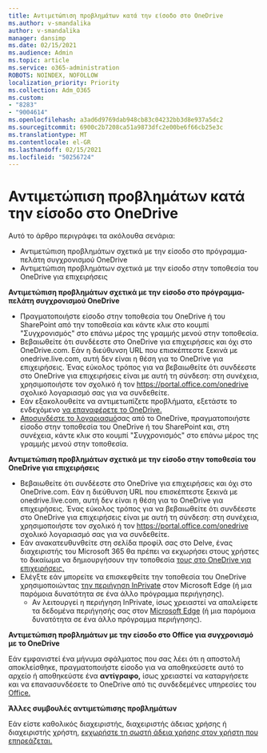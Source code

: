 ```yaml
---
title: Αντιμετώπιση προβλημάτων κατά την είσοδο στο OneDrive
ms.author: v-smandalika
author: v-smandalika
manager: dansimp
ms.date: 02/15/2021
ms.audience: Admin
ms.topic: article
ms.service: o365-administration
ROBOTS: NOINDEX, NOFOLLOW
localization_priority: Priority
ms.collection: Adm_O365
ms.custom:
- "8283"
- "9004614"
ms.openlocfilehash: a3ad6d9769dab948cb83c04232bb3d8e937a5dc2
ms.sourcegitcommit: 6900c2b7208ca51a9873dfc2e00be6f66cb25e3c
ms.translationtype: MT
ms.contentlocale: el-GR
ms.lasthandoff: 02/15/2021
ms.locfileid: "50256724"
---
```

# <a name="troubleshoot-signing-in-to-onedrive"></a>Αντιμετώπιση προβλημάτων κατά την είσοδο στο OneDrive

Αυτό το άρθρο περιγράφει τα ακόλουθα σενάρια:

- Αντιμετώπιση προβλημάτων σχετικά με την είσοδο στο πρόγραμμα-πελάτη συγχρονισμού OneDrive
- Αντιμετώπιση προβλημάτων σχετικά με την είσοδο στην τοποθεσία του OneDrive για επιχειρήσεις

**Αντιμετώπιση προβλημάτων σχετικά με την είσοδο στο πρόγραμμα-πελάτη συγχρονισμού OneDrive**

- Πραγματοποιήστε είσοδο στην τοποθεσία του OneDrive ή του SharePoint από την τοποθεσία και κάντε κλικ στο κουμπί "Συγχρονισμός" στο επάνω μέρος της γραμμής μενού στην τοποθεσία. 
- Βεβαιωθείτε ότι συνδέεστε στο OneDrive για επιχειρήσεις και όχι στο OneDrive.com. Εάν η διεύθυνση URL που επισκέπτεστε ξεκινά με onedrive.live.com, αυτή δεν είναι η θέση για το OneDrive για επιχειρήσεις. Ένας εύκολος τρόπος για να βεβαιωθείτε ότι συνδέεστε στο OneDrive για επιχειρήσεις είναι με αυτή τη σύνδεση: στη συνέχεια, χρησιμοποιήστε τον σχολικό ή τον https://portal.office.com/onedrive σχολικό λογαριασμό σας για να συνδεθείτε.
- Εάν εξακολουθείτε να αντιμετωπίζετε προβλήματα, εξετάστε το ενδεχόμενο [να επαναφέρετε το OneDrive.](https://support.microsoft.com/office/reset-onedrive-34701e00-bf7b-42db-b960-84905399050c)
- [Αποσυνδέστε το λογαριασμό](https://support.microsoft.com/office/how-to-remove-an-account-in-onedrive-72699268-9e64-45bd-b723-9a19f4512fd1)σας από το OneDrive, πραγματοποιήστε είσοδο στην  τοποθεσία του OneDrive ή του SharePoint και, στη συνέχεια, κάντε κλικ στο κουμπί "Συγχρονισμός" στο επάνω μέρος της γραμμής μενού στην τοποθεσία.

**Αντιμετώπιση προβλημάτων σχετικά με την είσοδο στην τοποθεσία του OneDrive για επιχειρήσεις**

- Βεβαιωθείτε ότι συνδέεστε στο OneDrive για επιχειρήσεις και όχι στο OneDrive.com. Εάν η διεύθυνση URL που επισκέπτεστε ξεκινά με onedrive.live.com, αυτή δεν είναι η θέση για το OneDrive για επιχειρήσεις. Ένας εύκολος τρόπος για να βεβαιωθείτε ότι συνδέεστε στο OneDrive για επιχειρήσεις είναι με αυτή τη σύνδεση: στη συνέχεια, χρησιμοποιήστε τον σχολικό ή τον https://portal.office.com/onedrive σχολικό λογαριασμό σας για να συνδεθείτε.
- Εάν ανακατευθυνθείτε στη σελίδα προφίλ σας στο Delve, ένας διαχειριστής του Microsoft 365 θα πρέπει να εκχωρήσει στους χρήστες το δικαίωμα να δημιουργήσουν την τοποθεσία [τους στο OneDrive για επιχειρήσεις.](https://support.microsoft.com/office/you-re-redirected-to-your-delve-profile-page-after-you-click-onedrive-on-the-microsoft-365-app-launcher-2af26640-9ddf-46c3-8912-6af30efcc7b0)
- Ελέγξτε εάν μπορείτε να επισκεφθείτε την τοποθεσία του OneDrive χρησιμοποιώντας [την περιήγηση InPrivate](https://support.microsoft.com/microsoft-edge/browse-inprivate-in-microsoft-edge-e6f47704-340c-7d4f-b00d-d0cf35aa1fcc) στον Microsoft Edge (ή μια παρόμοια δυνατότητα σε ένα άλλο πρόγραμμα περιήγησης).
    - Αν λειτουργεί η περιήγηση InPrivate, ίσως χρειαστεί να απαλείφετε τα δεδομένα περιήγησής σας στον [Microsoft Edge](https://support.microsoft.com/microsoft-edge/view-and-delete-browser-history-in-microsoft-edge-00cf7943-a9e1-975a-a33d-ac10ce454ca4) (ή μια παρόμοια δυνατότητα σε ένα άλλο πρόγραμμα περιήγησης).

**Αντιμετώπιση προβλημάτων με την είσοδο στο Office για συγχρονισμό με το OneDrive**

Εάν εμφανιστεί ένα μήνυμα σφάλματος που σας λέει ότι η αποστολή αποκλείσθηκε, πραγματοποιήστε είσοδο για να αποθηκεύσετε αυτό το αρχείο ή αποθηκεύστε ένα **αντίγραφο,** ίσως χρειαστεί να καταργήσετε και να επανασυνδέσετε το OneDrive από τις συνδεδεμένες υπηρεσίες του [Office.](https://support.microsoft.com/office/how-to-resolve-upload-blocked-sign-into-save-this-file-or-save-a-copy-error-messages-32c7340c-f5fb-4ca0-a829-65d8120f81f8)

**Άλλες συμβουλές αντιμετώπισης προβλημάτων**

Εάν είστε καθολικός διαχειριστής, διαχειριστής άδειας χρήσης ή διαχειριστής χρήστη, [εκχωρήστε τη σωστή άδεια χρήσης στον χρήστη που επηρεάζεται.](https://docs.microsoft.com/microsoft-365/admin/manage/assign-licenses-to-users)

